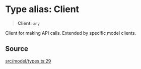 # Type alias: Client

> **Client**: `any`

Client for making API calls. Extended by specific model clients.

## Source

[src/model/types.ts:29](https://github.com/dexaai/llm-tools/blob/1257af6/src/model/types.ts#L29)

